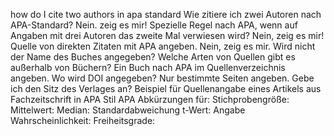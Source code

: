 how do I cite two authors in apa standard
Wie zitiere ich zwei Autoren nach APA-Standard?
Nein.
zeig es mir!
Spezielle Regel nach APA, wenn auf Angaben mit drei Autoren das zweite Mal verwiesen wird?
Nein, zeig es mir!
Quelle von direkten Zitaten mit APA angeben.
Nein, zeig es mir.
Wird nicht der Name des Buches angegeben?
Welche Arten von Quellen gibt es außerhalb von Büchern?
Ein Buch nach APA im Quellenverzeichnis angeben.
Wo wird DOI angegeben?
Nur bestimmte Seiten angeben.
Gebe ich den Sitz des Verlages an?
Beispiel für Quellenangabe eines Artikels aus Fachzeitschrift in APA Stil
APA Abkürzungen für: Stichprobengröße: 
Mittelwert: 
Median: 
Standardabweichung 
t-Wert: 
Angabe Wahrscheinlichkeit: 
Freiheitsgrade:
